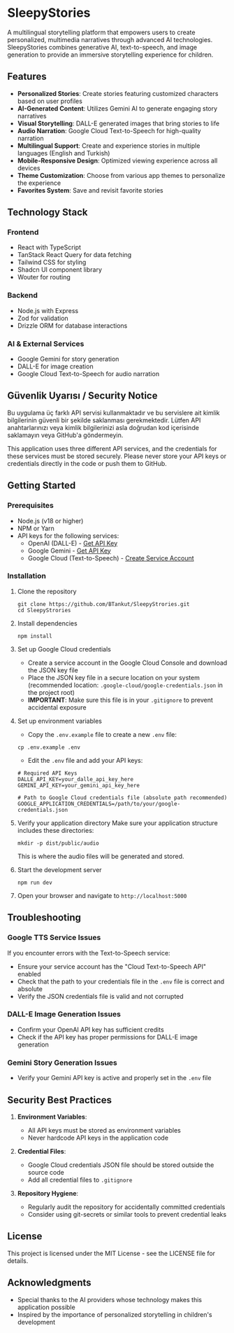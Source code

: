 # SleepyStories

A multilingual storytelling platform that empowers users to create personalized, multimedia narratives through advanced AI technologies. SleepyStories combines generative AI, text-to-speech, and image generation to provide an immersive storytelling experience for children.

## Features

- **Personalized Stories**: Create stories featuring customized characters based on user profiles
- **AI-Generated Content**: Utilizes Gemini AI to generate engaging story narratives
- **Visual Storytelling**: DALL-E generated images that bring stories to life
- **Audio Narration**: Google Cloud Text-to-Speech for high-quality narration
- **Multilingual Support**: Create and experience stories in multiple languages (English and Turkish)
- **Mobile-Responsive Design**: Optimized viewing experience across all devices
- **Theme Customization**: Choose from various app themes to personalize the experience
- **Favorites System**: Save and revisit favorite stories

## Technology Stack

### Frontend
- React with TypeScript
- TanStack React Query for data fetching
- Tailwind CSS for styling
- Shadcn UI component library
- Wouter for routing

### Backend
- Node.js with Express
- Zod for validation
- Drizzle ORM for database interactions

### AI & External Services
- Google Gemini for story generation
- DALL-E for image creation
- Google Cloud Text-to-Speech for audio narration

## Güvenlik Uyarısı / Security Notice

Bu uygulama üç farklı API servisi kullanmaktadır ve bu servislere ait kimlik bilgilerinin güvenli bir şekilde saklanması gerekmektedir. Lütfen API anahtarlarınızı veya kimlik bilgilerinizi asla doğrudan kod içerisinde saklamayın veya GitHub'a göndermeyin.

This application uses three different API services, and the credentials for these services must be stored securely. Please never store your API keys or credentials directly in the code or push them to GitHub.

## Getting Started

### Prerequisites
- Node.js (v18 or higher)
- NPM or Yarn
- API keys for the following services:
  - OpenAI (DALL-E) - [Get API Key](https://platform.openai.com/account/api-keys)
  - Google Gemini - [Get API Key](https://ai.google.dev/)
  - Google Cloud (Text-to-Speech) - [Create Service Account](https://console.cloud.google.com/apis/credentials)

### Installation

1. Clone the repository
   ```
   git clone https://github.com/BTankut/SleepyStrories.git
   cd SleepyStrories
   ```

2. Install dependencies
   ```
   npm install
   ```

3. Set up Google Cloud credentials
   - Create a service account in the Google Cloud Console and download the JSON key file
   - Place the JSON key file in a secure location on your system (recommended location: `.google-cloud/google-credentials.json` in the project root)
   - **IMPORTANT**: Make sure this file is in your `.gitignore` to prevent accidental exposure

4. Set up environment variables
   - Copy the `.env.example` file to create a new `.env` file:
   ```
   cp .env.example .env
   ```
   - Edit the `.env` file and add your API keys:
   ```
   # Required API Keys
   DALLE_API_KEY=your_dalle_api_key_here
   GEMINI_API_KEY=your_gemini_api_key_here
   
   # Path to Google Cloud credentials file (absolute path recommended)
   GOOGLE_APPLICATION_CREDENTIALS=/path/to/your/google-credentials.json
   ```

5. Verify your application directory
   Make sure your application structure includes these directories:
   ```
   mkdir -p dist/public/audio
   ```
   This is where the audio files will be generated and stored.

6. Start the development server
   ```
   npm run dev
   ```

7. Open your browser and navigate to `http://localhost:5000`

## Troubleshooting

### Google TTS Service Issues
If you encounter errors with the Text-to-Speech service:
- Ensure your service account has the "Cloud Text-to-Speech API" enabled
- Check that the path to your credentials file in the `.env` file is correct and absolute
- Verify the JSON credentials file is valid and not corrupted

### DALL-E Image Generation Issues
- Confirm your OpenAI API key has sufficient credits
- Check if the API key has proper permissions for DALL-E image generation

### Gemini Story Generation Issues
- Verify your Gemini API key is active and properly set in the `.env` file

## Security Best Practices

1. **Environment Variables**:
   - All API keys must be stored as environment variables
   - Never hardcode API keys in the application code

2. **Credential Files**:
   - Google Cloud credentials JSON file should be stored outside the source code
   - Add all credential files to `.gitignore`

3. **Repository Hygiene**:
   - Regularly audit the repository for accidentally committed credentials
   - Consider using git-secrets or similar tools to prevent credential leaks

## License

This project is licensed under the MIT License - see the LICENSE file for details.

## Acknowledgments

- Special thanks to the AI providers whose technology makes this application possible
- Inspired by the importance of personalized storytelling in children's development